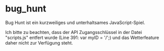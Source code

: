 # bug_hunt
Bug Hunt ist ein kurzweiliges und unterhaltsames JavaScript-Spiel.

Ich bitte zu beachten, dass der API Zugangsschlüssel in der Datei "scripts.js" entfert wurde (Line 391: var myID = '/';) und das Wetterfeature daher nicht zur Verfügung steht.
